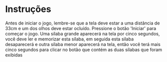 # Instruções

Antes de iniciar o jogo, lembre-se que a tela deve estar a uma distância de 33cm e um dos olhos deve estar ocluído. Pressione o botão 'Iniciar' para começar o jogo. Uma sílaba grande aparecerá na tela por cinco segundos, você deve ler e memorizar esta sílaba, em seguida esta silaba desaparecerá e outra sílaba menor aparecerá na tela, então você terá mais cinco segundos para clicar no botão que contém as duas sílabas que foram exibidas